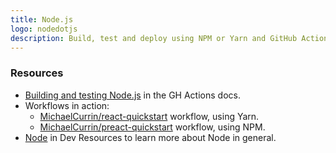 ```yaml
---
title: Node.js
logo: nodedotjs
description: Build, test and deploy using NPM or Yarn and GitHub Actions
---
```


### Resources

- [Building and testing Node.js](https://docs.github.com/en/free-pro-team@latest/actions/guides/building-and-testing-nodejs) in the GH Actions docs.
- Workflows in action:
    - [MichaelCurrin/react-quickstart](https://github.com/MichaelCurrin/react-quickstart/blob/master/.github/workflows/main.yml) workflow, using Yarn.
    - [MichaelCurrin/preact-quickstart](https://github.com/MichaelCurrin/preact-quickstart/blob/master/.github/workflows/main.yml) workflow, using NPM.
- [Node](https://michaelcurrin.github.io/dev-resources/resources/javascript/node-js/) in Dev Resources to learn more about Node in general.
